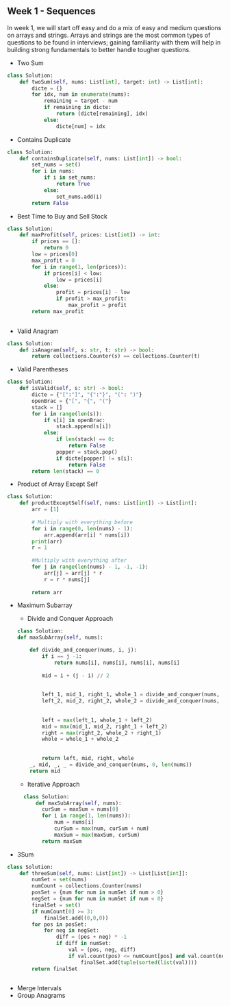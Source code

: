 ## Week 1 - Sequences
In week 1, we will start off easy and do a mix of easy and medium questions on arrays and strings. 
Arrays and strings are the most common types of questions to be found in interviews; gaining familiarity with them will help in building strong fundamentals to better handle tougher questions.


-  Two Sum
```python
class Solution:
    def twoSum(self, nums: List[int], target: int) -> List[int]:
        dicte = {}
        for idx, num in enumerate(nums):
            remaining = target - num
            if remaining in dicte:
                return (dicte[remaining], idx)
            else:
                dicte[num] = idx
```


-  Contains Duplicate

```python
class Solution:
    def containsDuplicate(self, nums: List[int]) -> bool:
        set_nums = set()
        for i in nums:
            if i in set_nums:
                return True
            else:
                set_nums.add(i)
        return False
```

- Best Time to Buy and Sell Stock

```python
class Solution:
    def maxProfit(self, prices: List[int]) -> int:
        if prices == []:
            return 0
        low = prices[0]
        max_profit = 0
        for i in range(1, len(prices)):
            if prices[i] < low:
                low = prices[i]
            else:
                profit = prices[i] - low
                if profit > max_profit:
                    max_profit = profit
        return max_profit
                
```


- Valid Anagram

```python
class Solution:
    def isAnagram(self, s: str, t: str) -> bool:
        return collections.Counter(s) == collections.Counter(t)
```


- Valid Parentheses
```python
class Solution:
    def isValid(self, s: str) -> bool:
        dicte = {"[":"]", "{":"}", "(": ")"}
        openBrac = {"[", "{", "("}
        stack = []
        for i in range(len(s)):
            if s[i] in openBrac:
                stack.append(s[i])
            else:
                if len(stack) == 0:
                    return False
                popper = stack.pop()
                if dicte[popper] != s[i]:
                    return False
        return len(stack) == 0
```

- Product of Array Except Self
```python
class Solution:
    def productExceptSelf(self, nums: List[int]) -> List[int]:
        arr = [1]
        
        # Multiply with everything before
        for i in range(0, len(nums) - 1):
            arr.append(arr[i] * nums[i])
        print(arr)
        r = 1
        
        #Multiply with everything after
        for j in range(len(nums) - 1, -1, -1):
            arr[j] = arr[j] * r
            r = r * nums[j]
        
        return arr
```


- Maximum Subarray

    - Divide and Conquer Approach
    ```python
  class Solution:
    def maxSubArray(self, nums):

        def divide_and_conquer(nums, i, j):
            if i == j -1:
                return nums[i], nums[i], nums[i], nums[i]
            
            mid = i + (j - i) // 2
            
            
            left_1, mid_1, right_1, whole_1 = divide_and_conquer(nums, i, mid)
            left_2, mid_2, right_2, whole_2 = divide_and_conquer(nums, mid, j)
            
            
            left = max(left_1, whole_1 + left_2)
            mid = max(mid_1, mid_2, right_1 + left_2)
            right = max(right_2, whole_2 + right_1)
            whole = whole_1 + whole_2
            
            
            return left, mid, right, whole
        _, mid, _, _ = divide_and_conquer(nums, 0, len(nums))
        return mid
   ```
    - Iterative Approach
    ```python
      class Solution:
          def maxSubArray(self, nums):
            curSum = maxSum = nums[0]
            for i in range(1, len(nums)):
                num = nums[i] 
                curSum = max(num, curSum + num)
                maxSum = max(maxSum, curSum)
            return maxSum     
  ```  

- 3Sum

```python
class Solution:
    def threeSum(self, nums: List[int]) -> List[List[int]]:
        numSet = set(nums)
        numCount = collections.Counter(nums)
        posSet = {num for num in numSet if num > 0}
        negSet = {num for num in numSet if num < 0}
        finalSet = set()
        if numCount[0] >= 3:
            finalSet.add((0,0,0))
        for pos in posSet:
            for neg in negSet:
                diff = (pos + neg) * -1
                if diff in numSet:
                    val = (pos, neg, diff)
                    if val.count(pos) <= numCount[pos] and val.count(neg) <= numCount[neg] and val.count(diff) <= numCount[diff]:
                        finalSet.add(tuple(sorted(list(val))))
        return finalSet
            
```

- Merge Intervals
- Group Anagrams
